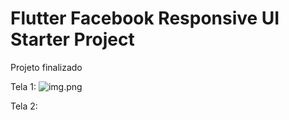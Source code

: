 # Flutter Facebook Responsive UI Starter Project

Projeto finalizado

Tela 1: 
![img.png](UI%20Images)

Tela 2: